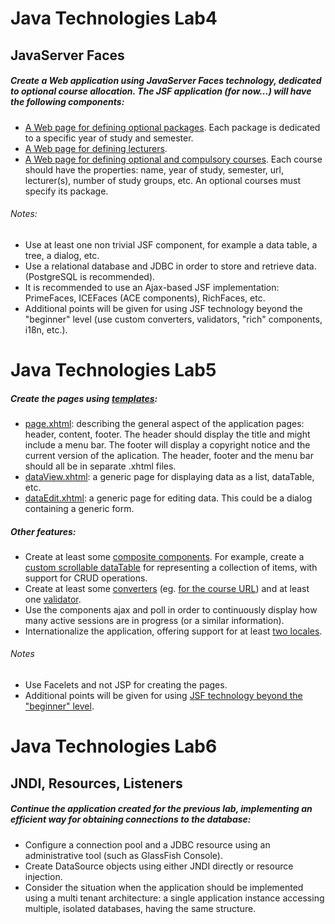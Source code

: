 # Java Technologies Lab4

## JavaServer Faces
##### Create a Web application using JavaServer Faces technology, dedicated to optional course allocation. The JSF application (for now...) will have the following components:
* [A Web page for defining optional packages](./web/pages/optional-package-form.xhtml). Each package is dedicated to a specific year of study and semester.
* [A Web page for defining lecturers](./web/pages/lecturers-form.xhtml).
* [A Web page for defining optional and compulsory courses](./course-form.xhtml). Each course should have the properties: name, year of study, semester, url, lecturer(s), number of study groups, etc. An optional courses must specify its package.

###### Notes:
* Use at least one non trivial JSF component, for example a data table, a tree, a dialog, etc.
* Use a relational database and JDBC in order to store and retrieve data. (PostgreSQL is recommended).
* It is recommended to use an Ajax-based JSF implementation: PrimeFaces, ICEFaces (ACE components), RichFaces, etc.
* Additional points will be given for using JSF technology beyond the "beginner" level (use custom converters, validators, "rich" components, i18n, etc.).

# Java Technologies Lab5

##### Create the pages using [templates](./web/WEB-INF/templates):
* [page.xhtml](./web/WEB-INF/templates/page.xhtml): describing the general aspect of the application pages: header, content, footer. The header should display the title and might include a menu bar. The footer will display a copyright notice and the current version of the aplication. The header, footer and the menu bar should all be in separate .xhtml files.
* [dataView.xhtml](./web/WEB-INF/templates/dataView.xhtml): a generic page for displaying data as a list, dataTable, etc.
* [dataEdit.xhtml](./web/WEB-INF/templates/dataEdit.xhtml): a generic page for editing data. This could be a dialog containing a generic form.

##### Other features:
* Create at least some [composite components](./web/WEB-INF/resources/ezcomp). For example, create a [custom scrollable dataTable](./web/WEB-INF/resources/ezcomp/dataTable.xhtml) for representing a collection of items, with support for CRUD operations.
* Create at least some [converters](./src/ro/uaic/info/javatechnologies/optcourses/utils) (eg. [for the course URL](./src/ro/uaic/info/javatechnologies/optcourses/utils/URLConverter.java)) and at least one [validator](./src/ro/uaic/info/javatechnologies/optcourses/validation/EnumeratedValidator.java).
* Use the components ajax and poll in order to continuously display how many active sessions are in progress (or a similar information).
* Internationalize the application, offering support for at least [two locales](./src/ro/uaic/info/javatechnologies/optcourses/bundles).

###### Notes
* Use Facelets and not JSP for creating the pages.
* Additional points will be given for using [JSF technology beyond the "beginner" level](./web/pages/opt-packages-view.xhtml).

# Java Technologies Lab6

## JNDI, Resources, Listeners
##### Continue the application created for the previous lab, implementing an efficient way for obtaining connections to the database:
* Configure a connection pool and a JDBC resource using an administrative tool (such as GlassFish Console).
* Create DataSource objects using either JNDI directly or resource injection.
* Consider the situation when the application should be implemented using a multi tenant architecture: a single application instance accessing multiple, isolated databases, having the same structure.
